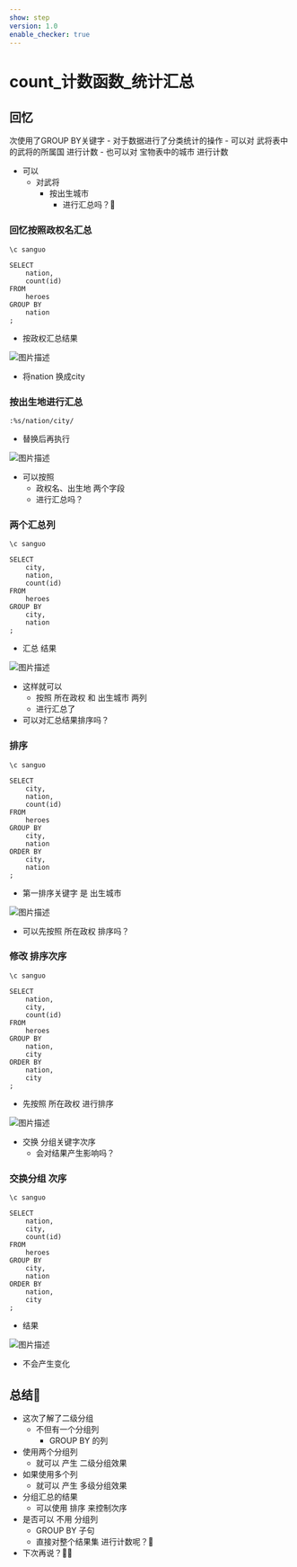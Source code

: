 ```yaml
---
show: step
version: 1.0
enable_checker: true
---
```


#   count_计数函数_统计汇总 

##  回忆

次使用了GROUP BY关键字
	- 对于数据进行了分类统计的操作
		- 可以对 武将表中的武将的所属国 进行计数
		- 也可以对 宝物表中的城市 进行计数
- 可以
	- 对武将
		- 按出生城市
			- 进行汇总吗？🤔

### 回忆按照政权名汇总

```
\c sanguo

SELECT 
	nation,
    count(id) 
FROM 
    heroes
GROUP BY
	nation
;
```

- 按政权汇总结果

![图片描述](https://doc.shiyanlou.com/courses/uid1190679-20230821-1692607648810)

- 将nation 换成city

### 按出生地进行汇总

```
:%s/nation/city/
```

- 替换后再执行

![图片描述](https://doc.shiyanlou.com/courses/uid1190679-20230821-1692607773561)

- 可以按照 
	- 政权名、出生地 两个字段
	- 进行汇总吗？

### 两个汇总列

```
\c sanguo

SELECT 
    city,
	nation,
    count(id) 
FROM 
    heroes
GROUP BY
	city,
	nation
;
```

- 汇总 结果

![图片描述](https://doc.shiyanlou.com/courses/uid1190679-20230821-1692613633506)

- 这样就可以 
	- 按照 所在政权 和 出生城市 两列
	- 进行汇总了
- 可以对汇总结果排序吗？

### 排序


```
\c sanguo

SELECT 
    city,
	nation,
    count(id) 
FROM 
    heroes
GROUP BY
	city,
	nation
ORDER BY
	city,
	nation
;
```

- 第一排序关键字 是 出生城市

![图片描述](https://doc.shiyanlou.com/courses/uid1190679-20230821-1692613777772)

- 可以先按照 所在政权 排序吗？

### 修改 排序次序

```
\c sanguo

SELECT 
	nation,
    city,
    count(id) 
FROM 
    heroes
GROUP BY
	nation,
	city
ORDER BY
	nation,
	city
;
```

- 先按照 所在政权 进行排序

![图片描述](https://doc.shiyanlou.com/courses/uid1190679-20230821-1692613911388)

- 交换 分组关键字次序
	- 会对结果产生影响吗？

### 交换分组 次序


```
\c sanguo

SELECT 
	nation,
    city,
    count(id) 
FROM 
    heroes
GROUP BY
	city,
	nation
ORDER BY
	nation,
	city
;
```

- 结果

![图片描述](https://doc.shiyanlou.com/courses/uid1190679-20230821-1692613911388)

- 不会产生变化

## 总结🤔

- 这次了解了二级分组
	- 不但有一个分组列
		- GROUP BY 的列
- 使用两个分组列
	- 就可以 产生 二级分组效果
- 如果使用多个列
	- 就可以 产生 多级分组效果
- 分组汇总的结果 
	- 可以使用 排序 来控制次序
- 是否可以 不用 分组列
	- GROUP BY 子句
	- 直接对整个结果集 进行计数呢？🤔
- 下次再说？👋🏻
